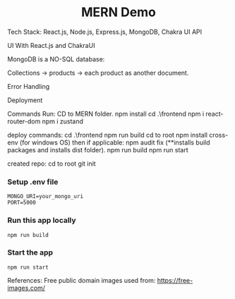 <h1 align="center">MERN Demo</h1>


Tech Stack: React.js, Node.js, Express.js, MongoDB, Chakra UI
API

UI With React.js and ChakraUI

MongoDB is a NO-SQL database:

Collections -> products -> each product as another document.

Error Handling

Deployment

Commands Run:
CD to MERN folder.
npm install
cd .\frontend
npm i react-router-dom
npm i zustand

deploy commands:
cd .\frontend
npm run build
cd to root
npm install cross-env (for windows OS) then if applicable: npm audit fix
(**installs build packages and installs dist folder).
npm run build
npm run start

created repo:
cd to root
git init

### Setup .env file

```shell
MONGO_URI=your_mongo_uri
PORT=5000
```

### Run this app locally

```shell
npm run build
```

### Start the app

```shell
npm run start
```


References:
Free public domain images used from: https://free-images.com/
